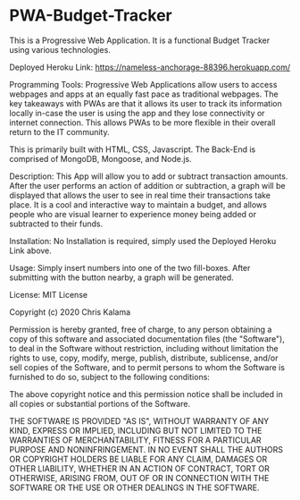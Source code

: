 # PWA-Budget-Tracker
This is a Progressive Web Application. It is a functional Budget Tracker using various technologies. 

Deployed Heroku Link: https://nameless-anchorage-88396.herokuapp.com/

Programming Tools: Progressive Web Applications allow users to access webpages and apps at an equally fast pace as traditional webpages. The key takeaways with PWAs are that it allows its user to track its information locally in-case the user is using the app and they lose connectivity or internet connection. This allows PWAs to be more flexible in their overall return to the IT community. 

  This is primarily built with HTML, CSS, Javascript. The Back-End is comprised of MongoDB, Mongoose, and Node.js. 

Description: This App will allow you to add or subtract transaction amounts. After the user performs an action of addition or subtraction, a graph will be displayed that allows the user to see in real time their transactions take place. It is a cool and interactive way to maintain a budget, and allows people who are visual learner to experience money being added or subtracted to their funds. 

Installation: No Installation is required, simply used the Deployed Heroku Link above.

Usage: Simply insert numbers into one of the two fill-boxes. After submitting with the button nearby, a graph will be generated. 

License: MIT License

Copyright (c) 2020 Chris Kalama

Permission is hereby granted, free of charge, to any person obtaining a copy of this software and associated documentation files (the "Software"), to deal in the Software without restriction, including without limitation the rights to use, copy, modify, merge, publish, distribute, sublicense, and/or sell copies of the Software, and to permit persons to whom the Software is furnished to do so, subject to the following conditions:

The above copyright notice and this permission notice shall be included in all copies or substantial portions of the Software.

THE SOFTWARE IS PROVIDED "AS IS", WITHOUT WARRANTY OF ANY KIND, EXPRESS OR IMPLIED, INCLUDING BUT NOT LIMITED TO THE WARRANTIES OF MERCHANTABILITY, FITNESS FOR A PARTICULAR PURPOSE AND NONINFRINGEMENT. IN NO EVENT SHALL THE AUTHORS OR COPYRIGHT HOLDERS BE LIABLE FOR ANY CLAIM, DAMAGES OR OTHER LIABILITY, WHETHER IN AN ACTION OF CONTRACT, TORT OR OTHERWISE, ARISING FROM, OUT OF OR IN CONNECTION WITH THE SOFTWARE OR THE USE OR OTHER DEALINGS IN THE SOFTWARE.
